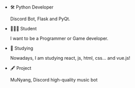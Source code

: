 - 🛠 Python  Developer

  Discord Bot, Flask and PyQt.
- 🧑🏻‍🎓 Student

  I want to be a Programmer or Game developer.
- 📖 Studying

  Nowadays, I am studying react, js, html, css... and vue.js!
- 🖋 Project

  MuNyang, Discord high-quality music bot
